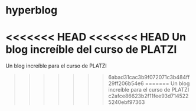 # hyperblog
<<<<<<< HEAD
<<<<<<< HEAD
Un blog increíble del curso de PLATZI
=======
Un blog increíble para el curso de PLATZI
>>>>>>> 6abad31cac3b9f072071c3b484ff29ff206b54e6
=======
Un blog increíble para el curso de PLATZI
>>>>>>> c2afce86623b2f11fee93d7145225240ebf97363
